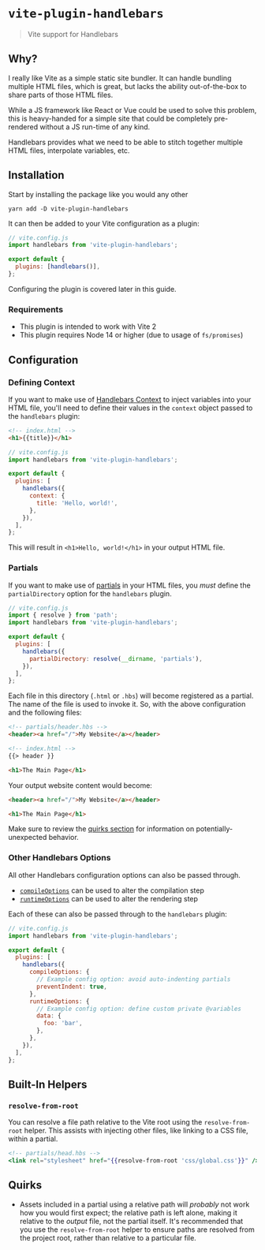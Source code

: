 # `vite-plugin-handlebars`

> Vite support for Handlebars

## Why?

I really like Vite as a simple static site bundler. It can handle bundling multiple HTML files, which is great, but lacks the ability out-of-the-box to share parts of those HTML files.

While a JS framework like React or Vue could be used to solve this problem, this is heavy-handed for a simple site that could be completely pre-rendered without a JS run-time of any kind.

Handlebars provides what we need to be able to stitch together multiple HTML files, interpolate variables, etc.

## Installation

Start by installing the package like you would any other

```
yarn add -D vite-plugin-handlebars
```

It can then be added to your Vite configuration as a plugin:

```javascript
// vite.config.js
import handlebars from 'vite-plugin-handlebars';

export default {
  plugins: [handlebars()],
};
```

Configuring the plugin is covered later in this guide.

### Requirements

- This plugin is intended to work with Vite 2
- This plugin requires Node 14 or higher (due to usage of `fs/promises`)

## Configuration

### Defining Context

If you want to make use of [Handlebars Context](https://handlebarsjs.com/guide/#simple-expressions) to inject variables into your HTML file, you'll need to define their values in the `context` object passed to the `handlebars` plugin:

```html
<!-- index.html -->
<h1>{{title}}</h1>
```

```javascript
// vite.config.js
import handlebars from 'vite-plugin-handlebars';

export default {
  plugins: [
    handlebars({
      context: {
        title: 'Hello, world!',
      },
    }),
  ],
};
```

This will result in `<h1>Hello, world!</h1>` in your output HTML file.

### Partials

If you want to make use of [partials](https://handlebarsjs.com/guide/partials.html#basic-partials) in your HTML files, you _must_ define the `partialDirectory` option for the `handlebars` plugin.

```javascript
// vite.config.js
import { resolve } from 'path';
import handlebars from 'vite-plugin-handlebars';

export default {
  plugins: [
    handlebars({
      partialDirectory: resolve(__dirname, 'partials'),
    }),
  ],
};
```

Each file in this directory (`.html` or `.hbs`) will become registered as a partial. The name of the file is used to invoke it. So, with the above configuration and the following files:

```html
<!-- partials/header.hbs -->
<header><a href="/">My Website</a></header>
```

```html
<!-- index.html -->
{{> header }}

<h1>The Main Page</h1>
```

Your output website content would become:

```html
<header><a href="/">My Website</a></header>

<h1>The Main Page</h1>
```

Make sure to review the [quirks section](#quirks) for information on potentially-unexpected behavior.

### Other Handlebars Options

All other Handlebars configuration options can also be passed through.

- [`compileOptions`](https://handlebarsjs.com/api-reference/compilation.html#pre-compilation) can be used to alter the compilation step
- [`runtimeOptions`](https://handlebarsjs.com/api-reference/runtime-options.html#options-to-control-prototype-access) can be used to alter the rendering step

Each of these can also be passed through to the `handlebars` plugin:

```javascript
// vite.config.js
import handlebars from 'vite-plugin-handlebars';

export default {
  plugins: [
    handlebars({
      compileOptions: {
        // Example config option: avoid auto-indenting partials
        preventIndent: true,
      },
      runtimeOptions: {
        // Example config option: define custom private @variables
        data: {
          foo: 'bar',
        },
      },
    }),
  ],
};
```

## Built-In Helpers

### `resolve-from-root`

You can resolve a file path relative to the Vite root using the `resolve-from-root` helper. This assists with injecting other files, like linking to a CSS file, within a partial.

```hbs
<!-- partials/head.hbs -->
<link rel="stylesheet" href="{{resolve-from-root 'css/global.css'}}" />
```

## Quirks

- Assets included in a partial using a relative path will _probably_ not work how you would first expect; the relative path is left alone, making it relative to the _output_ file, not the partial itself. It's recommended that you use the `resolve-from-root` helper to ensure paths are resolved from the project root, rather than relative to a particular file.
